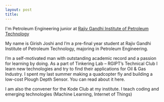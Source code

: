 ```yaml
---
layout: post
title: 
---
```

I'm Petroleum Engineering junior at [Rajiv Gandhi Institute of Petroleum Technology](http://rgipt.ac.in/)

My name is Girish Joshi and I’m a pre-final year student at Rajiv Gandhi Institute of Petroleum Technology, majoring in Petroleum Engineering. 

I’m a self-motivated man with outstanding academic record and a passion for learning by doing. As a part of Tinkering Lab – RGIPT’s Technical Club I learn new technologies and try to find their applications for Oil & Gas Industry. I spent my last summer making a quadcopter fly and building a low-cost Plough Depth Sensor. You can read about it here.  

I am also the convener for the Kode Club at my institute. I teach coding and emerging technologies (Machine Learning, Internet of Things) 
